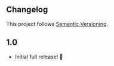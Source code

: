 ## Changelog

This project follows [Semantic Versioning](http://semver.org/).

## 1.0
* Initial full release! 🎉
